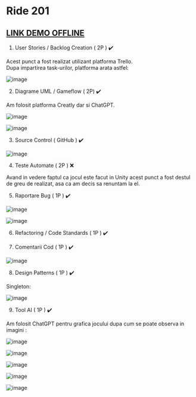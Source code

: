 

# Ride 201 

## [LINK DEMO OFFLINE](https://youtu.be/orud64C6KQY)

1. User Stories / Backlog Creation ( 2P ) ✔️

Acest punct a fost realizat utilizant platforma Trello. \
Dupa impartirea task-urilor, platforma arata astfel:

![image](https://github.com/MituIustin/Ride201/blob/iustin/Assets/images/trello.PNG)

2. Diagrame UML / Gameflow ( 2P) ✔️

Am folosit platforma Creatly dar si ChatGPT.

![image](https://github.com/MituIustin/Ride201/blob/iustin/Assets/images/gameflow.jpg)

![image](https://github.com/MituIustin/Ride201/blob/iustin/Assets/images/uml.jpg)

3. Source Control ( GitHub ) ✔️

![image](https://github.com/MituIustin/Ride201/blob/iustin/Assets/images/git.jpg)

4. Teste Automate ( 2P ) ❌

Avand in vedere faptul ca jocul este facut in Unity acest punct a fost destul de greu de realizat, asa ca am decis sa renuntam la el.

5. Raportare Bug ( 1P ) ✔️

![image](https://github.com/MituIustin/Ride201/blob/iustin/Assets/images/report.jpg)

![image](https://github.com/MituIustin/Ride201/blob/iustin/Assets/images/report2.jpg)

6. Refactoring / Code Standards ( 1P )  ✔️
   
7. Comentarii Cod  ( 1P ) ✔️

![image](https://github.com/MituIustin/Ride201/blob/iustin/Assets/images/comments.PNG)

8. Design Patterns ( 1P ) ✔️

Singleton:

![image](https://github.com/MituIustin/Ride201/blob/iustin/Assets/images/singletone.PNG)

9. Tool AI ( 1P ) ✔️

Am folosit ChatGPT pentru grafica jocului dupa cum se poate observa in imagini :

![image](https://github.com/MituIustin/Ride201/blob/iustin/Assets/images/chat1.jpg)

![image](https://github.com/MituIustin/Ride201/blob/iustin/Assets/images/chat2.jpg)

![image](https://github.com/MituIustin/Ride201/blob/iustin/Assets/images/chat3.jpg)

![image](https://github.com/MituIustin/Ride201/blob/iustin/Assets/images/chat4.jpg)

![image](https://github.com/MituIustin/Ride201/blob/iustin/Assets/images/chat5.PNG)

